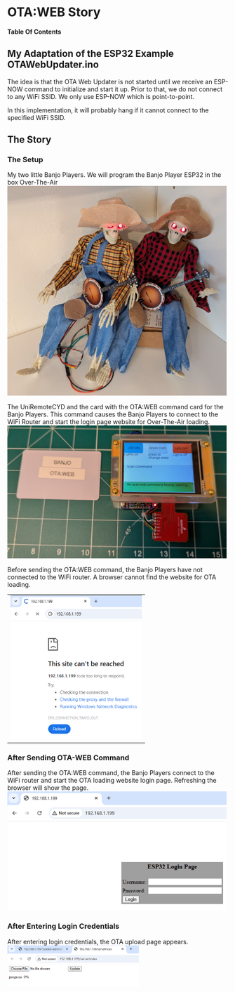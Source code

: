 # OTA:WEB Story

**Table Of Contents**

## My Adaptation of the ESP32 Example OTAWebUpdater.ino
The idea is that the OTA Web Updater is not started until we receive an ESP-NOW
command to initialize and start it up. Prior to that, we do not connect to any
WiFi SSID. We only use ESP-NOW which is point-to-point.

In this implementation, it will probably hang if it cannot connect to the specified WiFi SSID.

## The Story

### The Setup
My two little Banjo Players. We will program the Banjo Player ESP32 in the box Over-The-Air<br>
<img src="https://github.com/Mark-MDO47/DuelWithBanjos/blob/master/resources/images/banjo_players_after.jpg" width="500" alt="My Banjo Players">

The UniRemoteCYD and the card with the OTA:WEB command card for the Banjo Players. This command causes the Banjo Players to connect to the WiFi Router and start the login page website for Over-The-Air loading.<br>
<img src="https://github.com/Mark-MDO47/DuelWithBanjos/blob/master/resources/images/OTA_WEB_CMD_UniRemoteCYD.jpg" width="500" alt="UniRemoteCYD and OTA:WEB command card">

Before sending the OTA:WEB command, the Banjo Players have not connected to the WiFi router. A browser cannot find the website for OTA loading. <br>

| |
| --- |
| <img src="https://github.com/Mark-MDO47/DuelWithBanjos/blob/master/resources/images/Site01_B4_OTA_WEB_CMD_CannotBeReached.png" width="300" alt="Before sending the OTA:WEB command the website is not available."> |

### After Sending OTA-WEB Command
After  sending the OTA:WEB command, the Banjo Players connect to the WiFi router and start the OTA loading website login page. Refreshing the browser will show the page.<br>
<img src="https://github.com/Mark-MDO47/DuelWithBanjos/blob/master/resources/images/Site02_After_OTA_WEB.png" width="500" alt="After sending the OTA:WEB command the website is available.">

### After Entering Login Credentials
After entering login credentials, the OTA upload page appears.<br>
<img src="https://github.com/Mark-MDO47/DuelWithBanjos/blob/master/resources/images/Site03_AfterLogin.png" width="300" alt="After entering login credentials, the OTA upload page appears.">
